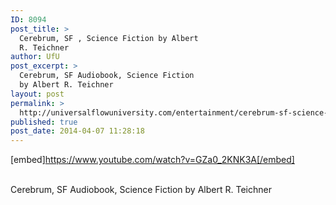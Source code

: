 ```yaml
---
ID: 8094
post_title: >
  Cerebrum, SF , Science Fiction by Albert
  R. Teichner
author: UfU
post_excerpt: >
  Cerebrum, SF Audiobook, Science Fiction
  by Albert R. Teichner
layout: post
permalink: >
  http://universalflowuniversity.com/entertainment/cerebrum-sf-science-fiction-by-albert-r-teichner/
published: true
post_date: 2014-04-07 11:28:18
---
```

[embed]https://www.youtube.com/watch?v=GZa0_2KNK3A[/embed]</br></br>
<p>Cerebrum, SF Audiobook, Science Fiction by Albert R. Teichner</p>